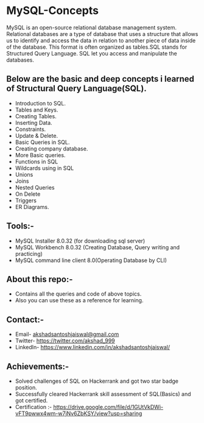 # MySQL-Concepts
MySQL is an open-source relational database management system. Relational databases are a type of database that uses
a structure that allows us to identify and access the data in relation to another piece of data inside of the database. This format is often organized
as tables.SQL stands for Structured Query Language. SQL let you access and manipulate the databases.

## Below are the basic and deep concepts i learned of Structural Query Language(SQL).
- Introduction to SQL.
- Tables and Keys.
- Creating Tables.
- Inserting Data.
- Constraints.
- Update & Delete.
- Basic Queries in SQL.
- Creating company database.
- More Basic queries.
- Functions in SQL
- Wildcards using in SQL
- Unions
- Joins
- Nested Queries
- On Delete
- Triggers
- ER Diagrams.

## Tools:-
- MySQL Installer 8.0.32 (for downloading sql server)
- MySQL Workbench 8.0.32 (Creating Database, Query writing and practicing)
- MySQL command line client 8.0(Operating Database by CLI)

## About this repo:-
- Contains all the queries and code of above topics.
- Also you can use these as a reference for learning.

## Contact:-
- Email- akshadsantoshjaiswal@gmail.com
- Twitter- https://twitter.com/akshad_999
- LinkedIn- https://www.linkedin.com/in/akshadsantoshjaiswal/

## Achievements:-
- Solved challenges of SQL on Hackerrank and got two star badge position. 
- Successfully cleared Hackerrank skill assessment of SQL(Basics) and got certified.
- Certification :- https://drive.google.com/file/d/1GUtVkDWi-vFT9pwwx4wm-w7jNv6ZbKSY/view?usp=sharing
